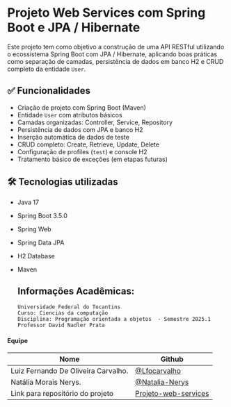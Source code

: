 # Projeto Web Services com Spring Boot e JPA / Hibernate

Este projeto tem como objetivo a construção de uma API RESTful utilizando o ecossistema Spring Boot com JPA / Hibernate, aplicando boas práticas como separação de camadas, persistência de dados em banco H2 e CRUD completo da entidade `User`.

## ✅ Funcionalidades

- Criação de projeto com Spring Boot (Maven)
- Entidade `User` com atributos básicos
- Camadas organizadas: Controller, Service, Repository
- Persistência de dados com JPA e banco H2
- Inserção automática de dados de teste
- CRUD completo: Create, Retrieve, Update, Delete
- Configuração de profiles (`test`) e console H2
- Tratamento básico de exceções (em etapas futuras)

## 🛠️ Tecnologias utilizadas

- Java 17
- Spring Boot 3.5.0
- Spring Web
- Spring Data JPA
- H2 Database
- Maven

  ## Informações Acadêmicas:

      Universidade Federal do Tocantins 
      Curso: Ciencias da computação 
      Disciplina: Programação orientada a objetos  - Semestre 2025.1
      Professor David Nadler Prata

#### Equipe
| Nome | Github |
| ------------------------- | ------------------------------------------ |
| Luiz Fernando De Oliveira Carvalho. | [@Lfocarvalho](https://github.com/lfocarvalho) |
| Natália Morais Nerys. | [@Natalia-Nerys](https://github.com/natalia-nerys) |
| Link para repositório do projeto | [Projeto-web-services](https://github.com/lfocarvalho/Projeto-web-services.git)

